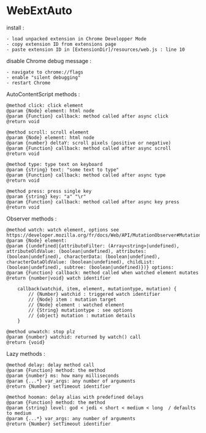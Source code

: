 # WebExtAuto

install :

	- load unpacked extension in Chrome Developper Mode
	- copy extension ID from extensions page
	- paste extension ID in [ExtensionDir]/resources/web.js : line 10

disable Chrome debug message :

	- navigate to chrome://flags
	- enable "silent debugging"
	- restart Chrome
	
	
AutoContentScript methods :

	@method click: click element
	@param {Node} element: html node
	@param {Function} callback: method called after async click
	@return void

	@method scroll: scroll element
	@param {Node} element: html node
	@param {number} deltaY: scroll pixels (positive or negative)
	@param {Function} callback: method called after async scroll
	@return void

	@method type: type text on keyboard
	@param {string} text: "some text to type"
	@param {Function} callback: method called after async type
	@return void
	
	@method press: press single key
	@param {string} key: "a" "\r"
	@param {Function} callback: method called after async key press
	@return void

	
Observer methods :

	@method watch: watch element, options see https://developer.mozilla.org/fr/docs/Web/API/MutationObserver#MutationObserverInit
	@param {Node} element:
	@param {(undefined|{attributeFilter: (Array<string>|undefined), attributeOldValue: (boolean|undefined), attributes: (boolean|undefined), characterData: (boolean|undefined), characterDataOldValue: (boolean|undefined), childList: (boolean|undefined), subtree: (boolean|undefined)})} options:
	@param {Function} callback: method called when watched element mutates
	@return {number|void} watch identifier
	
		callback(watchid, item, element, mutationtype, mutation) {
			// {Number} watchid : triggered watch identifier
			// {Node} item : mutation target
			// {Node} element : watched element
			// {String} mutationtype : see options
			// {object} mutation : mutation details
		}
	
	@method unwatch: stop plz
	@param {number} watchid: returned by watch() call
	@return {void}
	

Lazy methods :

	@method delay: delay method call
	@param {Function} method: the method
	@param {number} ms: how many milliseconds
	@param {...*} var_args: any number of arguments
	@return {Number} setTimeout identifier
	
	@method hooman: delay alias with predefined delays
	@param {Function} method: the method
	@param {string} level: god < jedi < short < medium < long  / defaults to medium
	@param {...*} var_args: any number of arguments
	@return {Number} setTimeout identifier